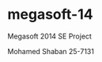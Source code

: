 megasoft-14
===========

Megasoft 2014 SE Project

<tr>
	<td>
		Mohamed Shaban
	</td>
	<td>
		25-7131
	</td>
</tr>

